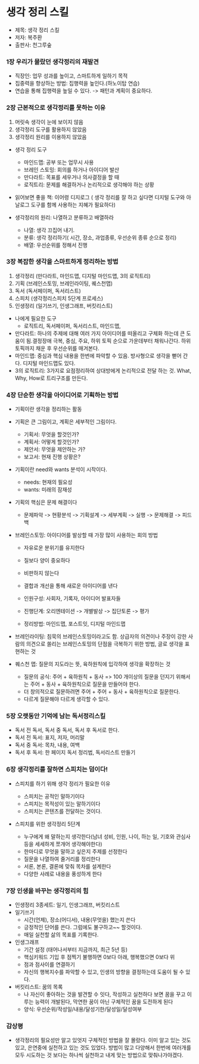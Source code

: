 # 생각 정리 스킬

* 제목: 생각 정리 스킬
* 저자: 복주환
* 출판사: 천그루숲

### 1장 우리가 몰랐던 생각정리의 재발견
  * 직장인: 업무 성과를 높이고, 스마트하게 일하기 목적
  * 집중력을 향상하는 방법: 집행력을 높인다.(하노이탑 연습)
  * 연습을 통해 집행력을 높일 수 있다. -> 패턴과 계획이 중요하다.

### 2장 근본적으로 생각정리를 못하는 이유
1. 머릿속 생각이 눈에 보이지 않음
1. 생각정리 도구를 활용하지 않았음
1. 생각정리 원리를 이용하지 않았음

  * 생각 정리 도구
    * 마인드맵: 공부 또는 업무시 사용
    * 브레인 스토밍: 회의를 하거나 아이디어 발산
    * 만다라트: 목표를 세우거나 의사결정을 할 때
    * 로직트리: 문제를 해결하거나 논리적으로 생각해야 하는 상황
    
  * 읽어보면 좋을 책: 이어령 디지로그 ( 생각 정리를 잘 하고 싶다면 디지털 도구와 아날로그 도구를 함께 사용하는 지혜가 필요하다)
  * 생각정리의 원리: 나열하고 분류하고 배열하라
    * 나열: 생각 끄집어 내기.
    * 분류: 생각 정리하기( 시간, 장소, 과업종류, 우선순위 종류 순으로 정리)
    * 배열: 우선순위를 정해서 진행
    
 ### 3장 복잡한 생각을 스마트하게 정리하는 방법
   1. 생각정리 (만다라트, 마인드맵, 디지털 마인드맵, 3의 로직트리)
   1. 기획 (브레인스토밍, 브레인라이팅, 퀘스천맵)
   1. 독서 (독서페이퍼, 독서리스트)
   1. 스피치 (생각정리스피치 5단계 프로세스)
   1. 인생정리 (일기쓰기, 인생그래프, 버킷리스트)
   
   * 나에게 필요한 도구
     * 로직트리, 독서페이퍼, 독서리스트, 마인드맵, 
  * 만다라트: 하나의 주제에 대해 여러 가지 아이디어를 떠올리고 구체화 하는데 큰 도움이 됨.결정장애 극복, 중심, 주요, 하위 토픽 순으로 가운데부터 채워나간다. 하위 토픽까지 채운 후 우선순위를 매겨본다.
  * 마인드맵: 중심과 핵심 내용을 한번에 파악할 수 있음. 방사형으로 생각을 뻗어 간다. 디지털 마인드맵도 있다.
  * 3의 로직트리: 3가지로 요점정리하여 상대방에게 논리적으로 전달 하는 것. What, Why, How로 트리구조를 만든다.
  
  ### 4장 단순한 생각을 아이디어로 기획하는 방법
  
  * 기획이란 생각을 정리하는 활동
  * 기획은 큰 그림이고, 계획은 세부적인 그림이다.
    * 기획서: 무엇을 할것인가?
    * 계획서: 어떻게 할것인가?
    * 제안서: 무엇을 제안하는 가?
    * 보고서: 현재 진행 상황은?
    
  * 기획이란 need와 wants 분석이 시작이다. 
    * needs: 현재의 필요성
    * wants: 미래의 잠재성
    
  * 기획의 핵심은 문제 해결이다
    * 문제파악 -> 현황분석 -> 기획설계 -> 세부계획 -> 실행 -> 문제해결 -> 피드백
    
  * 브레인스토밍: 아이디어를 발상할 때 가장 많이 사용하는 회의 방법
    * 자유로운 분위기를 유지한다
    * 질보다 양이 중요하다
    * 비판하지 않는다
    * 결합과 개선을 통해 새로운 아이디어를 낸다
    
    * 인원구성: 사회자, 기록자, 아이디어 발표자들
    * 진행단계: 오리엔테이션 -> 개별발상 -> 집단토론 -> 평가
    * 정리방법: 마인드맵, 포스트잇, 디지털 마인드맵
    
  * 브레인라이팅: 침묵의 브레인스토밍이라고도 함. 상급자의 의견이나 주장이 강한 사람의 의견으로 쏠리는 브레인스토밍의 단점을 극복하기 위한 방법, 글로 생각을 표현하는 것
  * 퀘스천 맵: 질문의 지도라는 뜻, 육하원칙에 입각하여 생각을 확장하는 것
    * 질문의 공식: 주어 + 육하원칙 + 동사 => 100 개이상의 질문을 던지기 위해서는 주어 + 동사 + 육하원칙으로 질문을 만들어야 한다.
    * 더 창의적으로 질문하려면 주어 + 주어 + 동사 + 육하원칙으로 질문한다.
    * 다르게 질문해야 다르게 생각할 수 있다.
    
### 5장 오랫동안 기억에 남는 독서정리스킬
  * 독서 전 독서, 독서 중 독서, 독서 후 독서로 한다.
  * 독서 전 독서: 표지, 저자, 머리말
  * 독서 중 독서: 목차, 내용, 여백
  * 독서 후 독서: 한 페이지 독서 정리법, 독서리스트 만들기
  
### 6장 생각정리를 잘하면 스피치는 덤이다!
  * 스피치를 하기 위해 생각 정리가 필요한 이유
    * 스피치는 공적인 말하기이다
    * 스피치는 목적성이 있는 말하기이다
    * 스피치는 콘텐츠를 전달하는 것이다.
  
  * 스피치를 위한 생각정리 5단계
    * 누구에게 왜 말하는지 생각한다(남녀 성비, 인원, 나이, 하는 일, 기호와 관심사 등을 세세하게 쪼개어 생각해야한다)
    * 한마디로 무엇을 말하고 싶은지 주제를 선정한다
    * 질문을 나열하여 줄거리를 정리한다
    * 서론, 본론, 결론에 맞춰 목차를 설계한다
    * 다양한 사례로 내용을 풍성하게 한다
    
### 7장 인생을 바꾸는 생각정리의 힘
  * 인생정리 3종세트: 일기, 인생그래프, 버킷리스트
  * 일기쓰기
    * 시간(언제), 장소(어디서), 내용(무엇을) 했는지 쓴다
    * 긍정적인 단어를 쓴다. 그럼에도 불구하고~~ 할것이다.
    * 매일 실천할 삶의 목표를 기록한다.
  * 인생그래프
    * 기간 설정 (태어나서부터 지금까지, 최근 5년 등)
    * 핵심키워드 기입 후 점찍기 불행하면 0보다 아래, 행복했으면 0보다 위
    * 점과 점사이를 연결하기
    * 자신의 행복지수를 파악할 수 있고, 인생의 방향을 결정하는데 도움이 될 수 있다.
  * 버킷리스트: 꿈의 목록
    * 나 자신이 좋아하는 것을 발견할 수 잇다, 작성하고 실천하다 보면 꿈을 꾸고 이루는 능력이 개발된다, 막연한 꿈이 아닌 구체적인 꿈을 도전하게 된다
    * 양식: 우선순위/작성일/내용/달성기한/달성일/달성여부
    
### 감상평
  * 생각정리의 필요성만 알고 있엇지 구체적인 방법을 잘 몰랐다. 이미 알고 있는 것도 있고, 은연중에 실천하고 있는 것도 있었다. 방법이 많고 다양해서 한번에 여러개를 모두 시도하는 것 보다는 하나씩 실천하고 내게 맞는 방법으로 맞춰나가야겠다.
    
    
